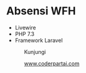 <h1>Absensi WFH</h1>

<ul>
    <li>Livewire</li>
    <li>PHP 7.3</li>
    <li>Framework Laravel</li>
<ul>

Kunjungi

www.coderpartai.com